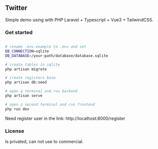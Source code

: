 ## Twitter

Simple demo using with PHP Laravel + Typescript + Vue3 + TailwindCSS.

### Get started

```bash

# rename .env.example to .env and set
DB_CONNECTION=sqlite
DB_DATABASE=/your-path/database/database.sqlite

# create tables in sqlite
php artisan migrate

# create registers base
php artisan db:seed

# open a terminal and run backend
php artisan serve

# open a second terminal and run frontend
php run dev

```

Need register user in the link:
http://localhost:8000/register


### License

Is privated, can not use to commercial.